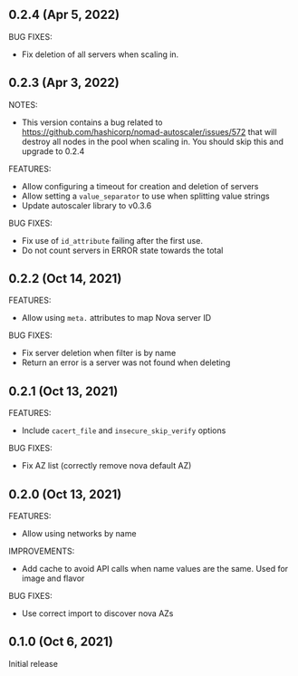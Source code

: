 ## 0.2.4 (Apr 5, 2022)

BUG FIXES:
* Fix deletion of all servers when scaling in.

## 0.2.3 (Apr 3, 2022)

NOTES:
* This version contains a bug related to https://github.com/hashicorp/nomad-autoscaler/issues/572
that will destroy all nodes in the pool when scaling in. You should skip this and upgrade to 0.2.4

FEATURES:
* Allow configuring a timeout for creation and deletion of servers
* Allow setting a `value_separator` to use when splitting value strings
* Update autoscaler library to v0.3.6

BUG FIXES:
* Fix use of `id_attribute` failing after the first use.
* Do not count servers in ERROR state towards the total

## 0.2.2 (Oct 14, 2021)

FEATURES:
* Allow using `meta.` attributes to map Nova server ID

BUG FIXES:
* Fix server deletion when filter is by name
* Return an error is a server was not found when deleting

## 0.2.1 (Oct 13, 2021)

FEATURES:
* Include `cacert_file`  and `insecure_skip_verify` options

BUG FIXES:
* Fix AZ list (correctly remove nova default AZ)

## 0.2.0 (Oct 13, 2021)

FEATURES:
* Allow using networks by name

IMPROVEMENTS:
* Add cache to avoid API calls when name values are the same. Used for image and flavor

BUG FIXES:
* Use correct import to discover nova AZs

## 0.1.0 (Oct 6, 2021)

Initial release